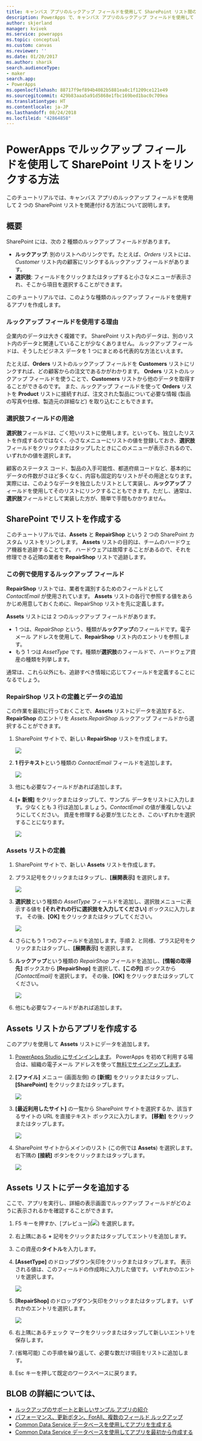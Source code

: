 ```yaml
---
title: キャンバス アプリのルックアップ フィールドを使用して SharePoint リスト間のリレーションシップを作成する | Microsoft Docs
description: PowerApps で、キャンバス アプリのルックアップ フィールドを使用して SharePoint リスト間のリレーションシップを作成します。
author: skjerland
manager: kvivek
ms.service: powerapps
ms.topic: conceptual
ms.custom: canvas
ms.reviewer: ''
ms.date: 01/20/2017
ms.author: sharik
search.audienceType:
- maker
search.app:
- PowerApps
ms.openlocfilehash: 88717f9ef894b4082b5881ea8c1f1209ce121e49
ms.sourcegitcommit: 429b83aaa5a91d5868e1fbc169bed1bac0c709ea
ms.translationtype: HT
ms.contentlocale: ja-JP
ms.lasthandoff: 08/24/2018
ms.locfileid: "42864858"
---
```

# <a name="how-to-link-sharepoint-lists-using-a-lookup-field-in-powerapps"></a>PowerApps でルックアップ フィールドを使用して SharePoint リストをリンクする方法

このチュートリアルでは、キャンバス アプリのルックアップ フィールドを使用して 2 つの SharePoint リストを関連付ける方法について説明します。

## <a name="overview"></a>概要

SharePoint には、次の 2 種類のルックアップ フィールドがあります。

* **ルックアップ**: 別のリストへのリンクです。たとえば、*Orders* リストには、*Customer* リスト内の顧客にリンクするルックアップ フィールドがあります。
* **選択肢**: フィールドをクリックまたはタップすると小さなメニューが表示され、そこから項目を選択することができます。

このチュートリアルでは、このような種類のルックアップ フィールドを使用するアプリを作成します。

### <a name="why-use-a-lookup-field"></a>ルックアップ フィールドを使用する理由

企業内のデータは大きく複雑です。 SharePoint リスト内のデータは、別のリスト内のデータと関連していることが少なくありません。 ルックアップ フィールドは、そうしたビジネス データを 1 つにまとめる代表的な方法といえます。

たとえば、**Orders** リストのルックアップ フィールドを **Customers** リストにリンクすれば、どの顧客からの注文であるかがわかります。 **Orders** リストのルックアップ フィールドを使うことで、**Customers** リストから他のデータを取得することができるのです。 また、ルックアップ フィールドを使って **Orders** リストを **Product** リストに接続すれば、注文された製品について必要な情報 (製品の写真や仕様、製造元の詳細など) を取り込むこともできます。

### <a name="what-are-choice-fields-used-for"></a>選択肢フィールドの用途
**選択肢**フィールドは、ごく短いリストに使用します。といっても、独立したリストを作成するのではなく、小さなメニューにリストの値を登録しておき、**選択肢**フィールドをクリックまたはタップしたときにこのメニューが表示されるので、いずれかの値を選択します。

顧客のステータス コード、製品の入手可能性、都道府県コードなど、基本的にデータの件数がさほど多くなく、内容も固定的なリストがその用途となります。 実際には、このようなデータを独立したリストとして実装し、**ルックアップ** フィールドを使用してそのリストにリンクすることもできます。ただし、通常は、**選択肢**フィールドとして実装した方が、簡単で手間もかかりません。

## <a name="create-the-lists-in-sharepoint"></a>SharePoint でリストを作成する
このチュートリアルでは、**Assets** と **RepairShop** という 2 つの SharePoint カスタム リストをリンクします。 **Assets** リストの目的は、チームのハードウェア機器を追跡することです。 ハードウェアは故障することがあるので、それを修理できる近隣の業者を **RepairShop** リストで追跡します。

### <a name="the-lookup-fields-used-in-this-example"></a>この例で使用するルックアップ フィールド
**RepairShop** リストでは、業者を識別するためのフィールドとして *ContactEmail* が使用されています。 **Assets** リストの各行で参照する値をあらかじめ用意しておくために、RepairShop リストを先に定義します。

**Assets** リストには 2 つのルックアップ フィールドがあります。

* 1 つは、*RepairShop* という、種類が**ルックアップ**のフィールドです。電子メール アドレスを使用して、**RepairShop** リスト内のエントリを参照します。
* もう 1 つは *AssetType* です。種類が**選択肢**のフィールドで、ハードウェア資産の種類を列挙します。

通常は、これら以外にも、追跡すべき情報に応じてフィールドを定義することになるでしょう。

### <a name="define-the-repairshop-list-and-add-data"></a>RepairShop リストの定義とデータの追加
この作業を最初に行っておくことで、**Assets** リストにデータを追加すると、**RepairShop** のエントリを *Assets.RepairShop* ルックアップ フィールドから選択することができます。

1. SharePoint サイトで、新しい **RepairShop** リストを作成します。

    ![](./media/sharepoint-lookup-fields/new-list.png)

2. **1 行テキスト**という種類の *ContactEmail* フィールドを追加します。

    ![](./media/sharepoint-lookup-fields/add-email-field.png)

3. 他にも必要なフィールドがあれば追加します。

4. **[+ 新規]** をクリックまたはタップして、サンプル データをリストに入力します。少なくとも 3 行は追加しましょう。*ContactEmail* の値が重複しないようにしてください。 資産を修理する必要が生じたとき、このいずれかを選択することになります。

    ![](./media/sharepoint-lookup-fields/add-repair-shops.png)

### <a name="define-the-assets-list"></a>Assets リストの定義
1. SharePoint サイトで、新しい **Assets** リストを作成します。

2. プラス記号をクリックまたはタップし、**[展開表示]** を選択します。

    ![](./media/sharepoint-lookup-fields/choose-more-type.png)

3. **選択肢**という種類の *AssetType* フィールドを追加し、選択肢メニューに表示する値を **[それぞれの行に選択肢を入力してください]** ボックスに入力します。 その後、**[OK]** をクリックまたはタップしてください。

    ![](./media/sharepoint-lookup-fields/define-choice-column.png)

4. さらにもう 1 つのフィールドを追加します。手順 2. と同様、プラス記号をクリックまたはタップし、**[展開表示]** を選択します。

5. **ルックアップ**という種類の *RepairShop* フィールドを追加し、**[情報の取得先]** ボックスから **[RepairShop]** を選択して、**[この列]** ボックスから *[ContactEmail]* を選択します。 その後、**[OK]** をクリックまたはタップしてください。

    ![](./media/sharepoint-lookup-fields/setup-lookup-column.png)

6. 他にも必要なフィールドがあれば追加します。

## <a name="create-an-app-from-the-assets-list"></a>Assets リストからアプリを作成する
このアプリを使用して **Assets** リストにデータを追加します。

1. [PowerApps Studio にサインインします](http://web.powerapps.com?utm_source=padocs&utm_medium=linkinadoc&utm_campaign=referralsfromdoc)。 PowerApps を初めて利用する場合は、組織の電子メール アドレスを使って[無料でサインアップします](https://powerapps.microsoft.com)。

2. **[ファイル]** メニュー (画面左側) の **[新規]** をクリックまたはタップし、**[SharePoint]** をクリックまたはタップします。

    ![](./media/sharepoint-lookup-fields/create-app.png)

1. **[最近利用したサイト]** の一覧から SharePoint サイトを選択するか、該当するサイトの URL を直接テキスト ボックスに入力します。 **[移動]** をクリックまたはタップします。

    ![](./media/sharepoint-lookup-fields/choose-sharepoint-site.png)

1. SharePoint サイトからメインのリスト (この例では **Assets**) を選択します。 右下隅の **[接続]** ボタンをクリックまたはタップします。

    ![](./media/sharepoint-lookup-fields/choose-main-list.png)


## <a name="add-data-to-the-assets-list"></a>Assets リストにデータを追加する
ここで、アプリを実行し、詳細の表示画面でルックアップ フィールドがどのように表示されるかを確認することができます。

1. F5 キーを押すか、[プレビュー]\(![](./media/sharepoint-lookup-fields/preview.png)) を選択します。

2. 右上隅にある **+** 記号をクリックまたはタップしてエントリを追加します。

3. この資産の**タイトル**を入力します。

4. **[AssetType]** のドロップダウン矢印をクリックまたはタップします。 表示される値は、このフィールドの作成時に入力した値です。 いずれかのエントリを選択します。

    ![](./media/sharepoint-lookup-fields/fill-asset-type-3.png)

5. **[RepairShop]** のドロップダウン矢印をクリックまたはタップします。 いずれかのエントリを選択します。

    ![](./media/sharepoint-lookup-fields/fill-repair-shop-3.png)

6. 右上隅にあるチェック マークをクリックまたはタップして新しいエントリを保存します。

7. (省略可能) この手順を繰り返して、必要な数だけ項目をリストに追加します。

8. Esc キーを押して既定のワークスペースに戻ります。

## <a name="for-more-information"></a>BLOB の詳細については、
* [ルックアップのサポートと新しいサンプル アプリの紹介](https://powerapps.microsoft.com/blog/support-for-lookups/)
* [パフォーマンス、更新ボタン、ForAll、複数のフィールド ルックアップ](https://powerapps.microsoft.com/blog/performance-refresh-forall-multiple-field-lookups-531/)
* [Common Data Service データベースを使用してアプリを生成する](data-platform-create-app.md)
* [Common Data Service データベースを使用してアプリを最初から作成する](data-platform-create-app-scratch.md)
